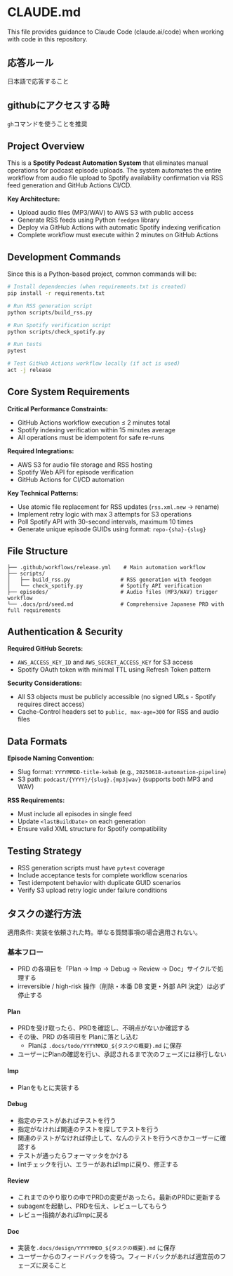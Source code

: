 # CLAUDE.md

This file provides guidance to Claude Code (claude.ai/code) when working with code in this repository.

## 応答ルール

日本語で応答すること

## githubにアクセスする時

`gh`コマンドを使うことを推奨

## Project Overview

This is a **Spotify Podcast Automation System** that eliminates manual operations for podcast episode uploads. The system automates the entire workflow from audio file upload to Spotify availability confirmation via RSS feed generation and GitHub Actions CI/CD.

**Key Architecture:**
- Upload audio files (MP3/WAV) to AWS S3 with public access
- Generate RSS feeds using Python `feedgen` library
- Deploy via GitHub Actions with automatic Spotify indexing verification
- Complete workflow must execute within 2 minutes on GitHub Actions

## Development Commands

Since this is a Python-based project, common commands will be:

```bash
# Install dependencies (when requirements.txt is created)
pip install -r requirements.txt

# Run RSS generation script
python scripts/build_rss.py

# Run Spotify verification script  
python scripts/check_spotify.py

# Run tests
pytest

# Test GitHub Actions workflow locally (if act is used)
act -j release
```

## Core System Requirements

**Critical Performance Constraints:**
- GitHub Actions workflow execution ≤ 2 minutes total
- Spotify indexing verification within 15 minutes average
- All operations must be idempotent for safe re-runs

**Required Integrations:**
- AWS S3 for audio file storage and RSS hosting
- Spotify Web API for episode verification
- GitHub Actions for CI/CD automation

**Key Technical Patterns:**
- Use atomic file replacement for RSS updates (`rss.xml.new` → rename)
- Implement retry logic with max 3 attempts for S3 operations
- Poll Spotify API with 30-second intervals, maximum 10 times
- Generate unique episode GUIDs using format: `repo-{sha}-{slug}`

## File Structure

```
├── .github/workflows/release.yml    # Main automation workflow
├── scripts/
│   ├── build_rss.py                # RSS generation with feedgen
│   └── check_spotify.py            # Spotify API verification
├── episodes/                       # Audio files (MP3/WAV) trigger workflow
└── .docs/prd/seed.md               # Comprehensive Japanese PRD with full requirements
```

## Authentication & Security

**Required GitHub Secrets:**
- `AWS_ACCESS_KEY_ID` and `AWS_SECRET_ACCESS_KEY` for S3 access
- Spotify OAuth token with minimal TTL using Refresh Token pattern

**Security Considerations:**
- All S3 objects must be publicly accessible (no signed URLs - Spotify requires direct access)
- Cache-Control headers set to `public, max-age=300` for RSS and audio files

## Data Formats

**Episode Naming Convention:**
- Slug format: `YYYYMMDD-title-kebab` (e.g., `20250618-automation-pipeline`)
- S3 path: `podcast/{YYYY}/{slug}.{mp3|wav}` (supports both MP3 and WAV)

**RSS Requirements:**
- Must include all episodes in single feed
- Update `<lastBuildDate>` on each generation
- Ensure valid XML structure for Spotify compatibility

## Testing Strategy

- RSS generation scripts must have `pytest` coverage
- Include acceptance tests for complete workflow scenarios
- Test idempotent behavior with duplicate GUID scenarios
- Verify S3 upload retry logic under failure conditions

## タスクの遂行方法

適用条件: 実装を依頼された時。単なる質問事項の場合適用されない。

### 基本フロー

- PRD の各項目を「Plan → Imp → Debug → Review → Doc」サイクルで処理する  
- irreversible / high-risk 操作（削除・本番 DB 変更・外部 API 決定）は必ず停止する

#### Plan

- PRDを受け取ったら、PRDを確認し、不明点がないか確認する
- その後、PRD の各項目を Planに落とし込む
  - Planは `.docs/todo/YYYYMMDD_${タスクの概要}.md` に保存
- ユーザーにPlanの確認を行い、承認されるまで次のフェーズには移行しない

#### Imp

- Planをもとに実装する

#### Debug

- 指定のテストがあればテストを行う
- 指定がなければ関連のテストを探してテストを行う
- 関連のテストがなければ停止して、なんのテストを行うべきかユーザーに確認する
- テストが通ったらフォーマッタをかける
- lintチェックを行い、エラーがあればImpに戻り、修正する

#### Review

- これまでのやり取りの中でPRDの変更があったら。最新のPRDに更新する
- subagentを起動し、PRDを伝え、レビューしてもらう
- レビュー指摘があればImpに戻る

#### Doc

- 実装を`.docs/design/YYYYMMDD_${タスクの概要}.md` に保存
- ユーザーからのフィードバックを待つ。フィードバックがあれば適宜前のフェーズに戻ること